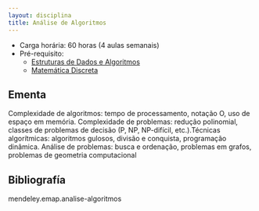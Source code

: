 ```yaml
---
layout: disciplina
title: Análise de Algoritmos
---
```


- Carga horária: 60 horas (4 aulas semanais)
- Pré-requisito:
    - [Estruturas de Dados e Algoritmos](estruturas-dados-algoritmos.html)
    - [Matemática Discreta](matematica-discreta.html)

## Ementa 

Complexidade de algoritmos: tempo de processamento, notação O, uso de
espaço em memória. Complexidade de problemas: redução polinomial,
classes de problemas de decisão (P, NP, NP-difícil, etc.).Técnicas
algorítmicas: algoritmos gulosos, divisão e conquista, programação
dinâmica. Análise de problemas: busca e ordenação, problemas em
grafos, problemas de geometria computacional


## Bibliografía

mendeley.emap.analise-algoritmos
